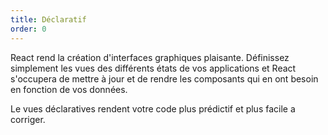 ```yaml
---
title: Déclaratif
order: 0
---
```


React rend la création d'interfaces graphiques plaisante. Définissez simplement les vues des différents états de vos applications et React s'occupera de mettre à jour et de rendre les composants qui en ont besoin en fonction de vos données.

Le vues déclaratives rendent votre code plus prédictif et plus facile a corriger.
